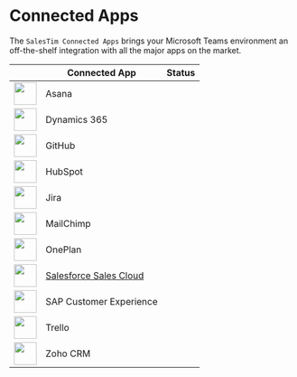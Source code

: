 # Connected Apps
The `SalesTim Connected Apps` brings your Microsoft Teams environment an off-the-shelf integration with all the major apps on the market.

| | Connected App | Status |
|-|---------------|:------:|
| <img src="/img/connectedapps/asana.jpg" style="width: 40px"> | Asana | <Badge text="Coming Soon" type="warning" vertical="middle"/> |
| <img src="/img/connectedapps/dynamics365.jpg" style="width: 40px"> | Dynamics 365 | <Badge text="Coming Soon" type="warning" vertical="middle"/> |
| <img src="/img/connectedapps/github.png" style="width: 40px"> | GitHub | <Badge text="Coming Soon" type="warning" vertical="middle"/> |
| <img src="/img/connectedapps/hubspot.png" style="width: 40px"> | HubSpot | <Badge text="Coming Soon" type="warning" vertical="middle"/> |
| <img src="/img/connectedapps/jiracloud.jpg" style="width: 40px"> | Jira | <Badge text="Coming Soon" type="warning" vertical="middle"/> |
| <img src="/img/connectedapps/mailchimp.jpg" style="width: 40px"> | MailChimp | <Badge text="Coming Soon" type="warning" vertical="middle"/> |
| <img src="/img/connectedapps/oneplan.png" style="width: 40px"> | OnePlan | <Badge text="Coming Soon" type="warning" vertical="middle"/> |
| <img src="/img/connectedapps/salesforcesalescloud.jpg" style="width: 40px"> |[Salesforce Sales Cloud](/connectedapps/salesforce-sales-cloud.md) | <Badge text="v1.0" type="tip" vertical="middle"/> |
| <img src="/img/connectedapps/sapcustomerexperience.jpg" style="width: 40px"> | SAP Customer Experience | <Badge text="Coming Soon" type="warning" vertical="middle"/> |
| <img src="/img/connectedapps/trello.png" style="width: 40px"> | Trello | <Badge text="Coming Soon" type="warning" vertical="middle"/> |
| <img src="/img/connectedapps/zohocrm.jpg" style="width: 40px"> | Zoho CRM | <Badge text="Coming Soon" type="warning" vertical="middle"/> |

<Classification label="public" />
